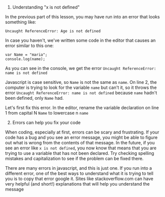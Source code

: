 1. Understanding "x is not defined"

In the previous part of this lesson, you may have run into an error that looks something like:

`Uncaught ReferenceError: Age is not defined`

In case you haven't, we've written some code in the editor that causes an error similar to this one:

```
var Name = "maria";
console.log(name);
```

As you can see in the console, we get the error `Uncaught ReferenceError: name is not defined`

Javascript is case sensitive, so `Name` is not the same as `name`. On line 2, the computer is trying to look for the variable `name` but can't it, so it throws the error `Uncaught ReferenceError: name is not defined` because `name` hadn't been defined, only `Name` had.

Let's first fix this error. In the editor, rename the variable declaration on line 1 from capital N `Name` to lowercase n `name`

2. Errors can help you fix your code

When coding, especially at first, errors can be scary and frustrating. If your code has a bug and you see an error message, you might be able to figure out what is wrong from the contents of that message. In the future, if you see an error like `x is not defined`, you now know that means that you are trying to use a variable that has not been declared. Try checking spelling mistakes and capitalization to see if the problem can be fixed there.

There are many errors in javascript, and this is just one. If you run into a different error, one of the best ways to understand what it is trying to tell you is to copy that error google it. Sites like stackoverflow.com can have very helpful (and short!) explanations that will help you understand the message
